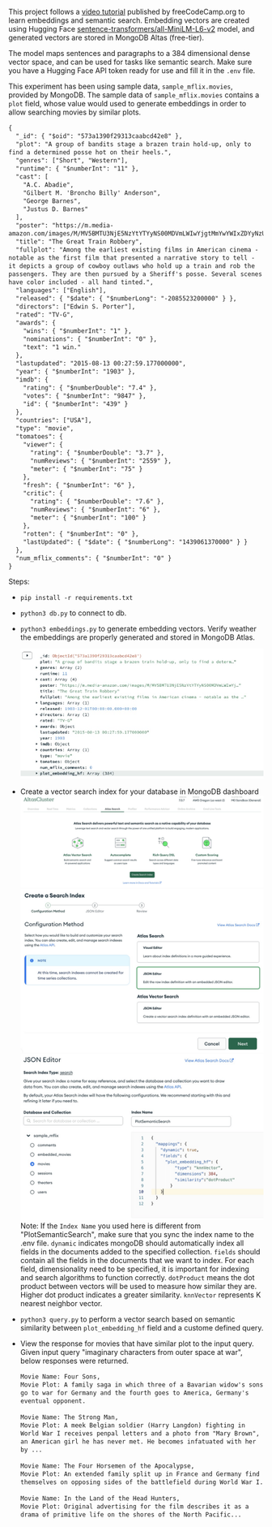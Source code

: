 This project follows a [video tutorial](https://www.youtube.com/watch?v=JEBDfGqrAUA) published by freeCodeCamp.org to learn embeddings and semantic search. 
Embedding vectors are created using Hugging Face [sentence-transformers/all-MiniLM-L6-v2](https://huggingface.co/sentence-transformers/all-MiniLM-L6-v2) model, and generated vectors are stored in MongoDB Altas (free-tier). 

The model maps sentences and paragraphs to a 384 dimensional dense vector space, and can be used for tasks like semantic search.
Make sure you have a Hugging Face API token ready for use and fill it in the `.env` file.

This experiment has been using sample data, `sample_mflix.movies`, provided by MongoDB. 
The sample data of `sample_mflix.movies` contains a `plot` field, whose value would used to generate embeddings in order to allow searching movies by similar plots.
```
{
  "_id": { "$oid": "573a1390f29313caabcd42e8" },
  "plot": "A group of bandits stage a brazen train hold-up, only to find a determined posse hot on their heels.",
  "genres": ["Short", "Western"],
  "runtime": { "$numberInt": "11" },
  "cast": [
    "A.C. Abadie",
    "Gilbert M. 'Broncho Billy' Anderson",
    "George Barnes",
    "Justus D. Barnes"
  ],
  "poster": "https://m.media-amazon.com/images/M/MV5BMTU3NjE5NzYtYTYyNS00MDVmLWIwYjgtMmYwYWIxZDYyNzU2XkEyXkFqcGdeQXVyNzQzNzQxNzI@._V1_SY1000_SX677_AL_.jpg",
  "title": "The Great Train Robbery",
  "fullplot": "Among the earliest existing films in American cinema - notable as the first film that presented a narrative story to tell - it depicts a group of cowboy outlaws who hold up a train and rob the passengers. They are then pursued by a Sheriff's posse. Several scenes have color included - all hand tinted.",
  "languages": ["English"],
  "released": { "$date": { "$numberLong": "-2085523200000" } },
  "directors": ["Edwin S. Porter"],
  "rated": "TV-G",
  "awards": {
    "wins": { "$numberInt": "1" },
    "nominations": { "$numberInt": "0" },
    "text": "1 win."
  },
  "lastupdated": "2015-08-13 00:27:59.177000000",
  "year": { "$numberInt": "1903" },
  "imdb": {
    "rating": { "$numberDouble": "7.4" },
    "votes": { "$numberInt": "9847" },
    "id": { "$numberInt": "439" }
  },
  "countries": ["USA"],
  "type": "movie",
  "tomatoes": {
    "viewer": {
      "rating": { "$numberDouble": "3.7" },
      "numReviews": { "$numberInt": "2559" },
      "meter": { "$numberInt": "75" }
    },
    "fresh": { "$numberInt": "6" },
    "critic": {
      "rating": { "$numberDouble": "7.6" },
      "numReviews": { "$numberInt": "6" },
      "meter": { "$numberInt": "100" }
    },
    "rotten": { "$numberInt": "0" },
    "lastUpdated": { "$date": { "$numberLong": "1439061370000" } }
  },
  "num_mflix_comments": { "$numberInt": "0" }
}
```

Steps:
- `pip install -r requirements.txt`
- `python3 db.py` to connect to db. 
- `python3 embeddings.py` to generate embedding vectors. 
    Verify weather the embeddings are properly generated and stored in MongoDB Atlas. 
    
    ![embeddings stored in MongoDB](./screenshots/embeddings.jpg)

- Create a vector search index for your database in MongoDB dashboard
    ![vector search index creation](./screenshots/create_search_index_1.jpg)
    ![vector search index creation](./screenshots/create_search_index_2.jpg)
    ![vector search index creation](./screenshots/create_search_index_3.jpg)
    Note: If the `Index Name` you used here is different from "PlotSemanticSearch", make sure that you sync the index name to the .env file. 
    `dynamic` indicates mongoDB should automatically index all fields in the documents added to the specified collection.
    `fields` should contain all the fields in the documents that we want to index. For each field, dimensionality need to be specified, it is important for indexing and search algorithms to function correctly. `dotProduct` means the dot product between vectors will be used to measure how similar they are. Higher dot product indicates a greater similarity. `knnVector` represents K nearest neighbor vector.

- `python3 query.py` to perform a vector search based on semantic similarity between `plot_embedding_hf` field and a custome defined query.
- View the response for movies that have similar plot to the input query. 
    Given input query "imaginary characters from outer space at war", below responses were returned.
    ```
    Movie Name: Four Sons,
    Movie Plot: A family saga in which three of a Bavarian widow's sons go to war for Germany and the fourth goes to America, Germany's eventual opponent.

    Movie Name: The Strong Man,
    Movie Plot: A meek Belgian soldier (Harry Langdon) fighting in World War I receives penpal letters and a photo from "Mary Brown", an American girl he has never met. He becomes infatuated with her by ...

    Movie Name: The Four Horsemen of the Apocalypse,
    Movie Plot: An extended family split up in France and Germany find themselves on opposing sides of the battlefield during World War I.

    Movie Name: In the Land of the Head Hunters,
    Movie Plot: Original advertising for the film describes it as a drama of primitive life on the shores of the North Pacific...
    ```

